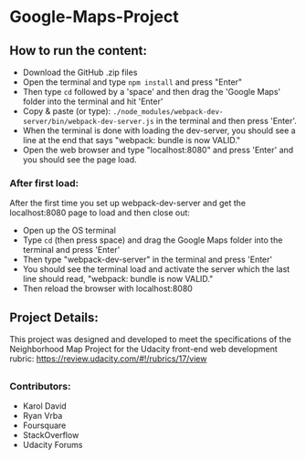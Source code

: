 # Google-Maps-Project
## How to run the content:
* Download the GitHub .zip files
* Open the terminal and type `npm install` and press "Enter"
* Then type `cd` followed by a 'space' and then drag the 'Google Maps' folder into the terminal and hit 'Enter'
* Copy & paste (or type): `./node_modules/webpack-dev-server/bin/webpack-dev-server.js` in the terminal and then press 'Enter'.
* When the terminal is done with loading the dev-server, you should see a line at the end that says "webpack: bundle is now VALID."
* Open the web browser and type "localhost:8080" and press 'Enter' and you should see the page load.

### After first load:
After the first time you set up webpack-dev-server and get the localhost:8080 page to load and then close out:
* Open up the OS terminal
* Type `cd` (then press space) and drag the Google Maps folder into the terminal and press 'Enter'
* Then type "webpack-dev-server" in the terminal and press 'Enter'
* You should see the terminal load and activate the server which the last line should read, "webpack: bundle is now VALID."
* Then reload the browser with localhost:8080

## Project Details:
This project was designed and developed to meet the specifications of the Neighborhood Map Project for the Udacity front-end web development rubric: https://review.udacity.com/#!/rubrics/17/view
##
### Contributors:
* Karol David
* Ryan Vrba
* Foursquare
* StackOverflow
* Udacity Forums
